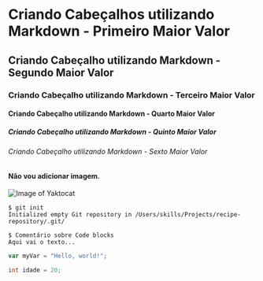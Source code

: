 # Criando Cabeçalhos utilizando Markdown  - Primeiro Maior Valor
## Criando Cabeçalho utilizando Markdown - Segundo Maior Valor
### Criando Cabeçalho utilizando Markdown - Terceiro Maior Valor
#### Criando Cabeçalho utilizando Markdown - Quarto Maior Valor
##### Criando Cabeçalho utilizando Markdown - Quinto Maior Valor
###### Criando Cabeçalho utilizando Markdown - Sexto Maior Valor



#### Não vou adicionar imagem.

![Image of Yaktocat]()

```
$ git init
Initialized empty Git repository in /Users/skills/Projects/recipe-repository/.git/
```
```
$ Comentário sobre Code blocks
Aqui vai o texto...
```

``` javascript
var myVar = "Hello, world!";
```

```java
int idade = 20;
```
